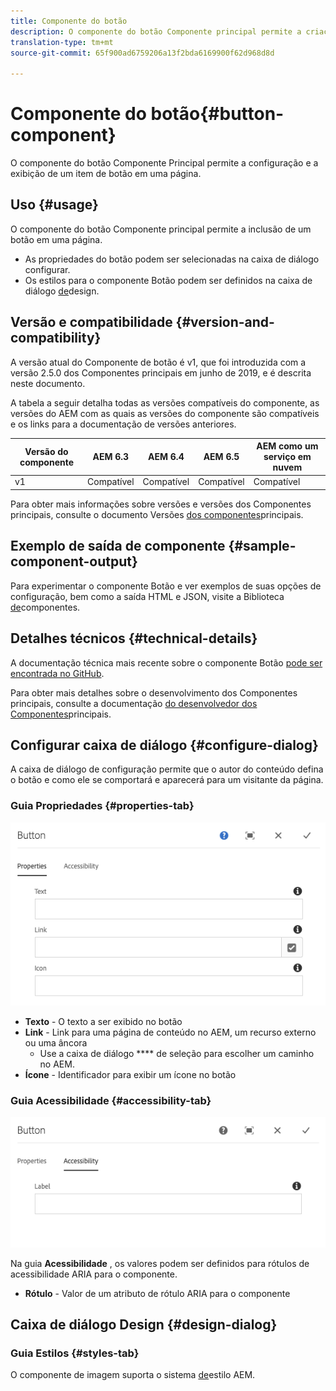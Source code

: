 ```yaml
---
title: Componente do botão
description: O componente do botão Componente principal permite a criação e a exibição de um botão.
translation-type: tm+mt
source-git-commit: 65f900ad6759206a13f2bda6169900f62d968d8d

---
```



# Componente do botão{#button-component}

O componente do botão Componente Principal permite a configuração e a exibição de um item de botão em uma página.

## Uso {#usage}

O componente do botão Componente principal permite a inclusão de um botão em uma página.

* As propriedades do botão podem ser selecionadas na caixa de diálogo [](#configure-dialog)configurar.
* Os estilos para o componente Botão podem ser definidos na caixa de diálogo [de](#design-dialog)design.

## Versão e compatibilidade {#version-and-compatibility}

A versão atual do Componente de botão é v1, que foi introduzida com a versão 2.5.0 dos Componentes principais em junho de 2019, e é descrita neste documento.

A tabela a seguir detalha todas as versões compatíveis do componente, as versões do AEM com as quais as versões do componente são compatíveis e os links para a documentação de versões anteriores.

| Versão do componente | AEM 6.3 | AEM 6.4 | AEM 6.5 | AEM como um serviço em nuvem |
|--- |--- |--- |---|---|
| v1 | Compatível | Compatível | Compatível | Compatível |

Para obter mais informações sobre versões e versões dos Componentes principais, consulte o documento Versões [dos componentes](versions.md)principais.

## Exemplo de saída de componente {#sample-component-output}

Para experimentar o componente Botão e ver exemplos de suas opções de configuração, bem como a saída HTML e JSON, visite a Biblioteca [de](https://adobe.com/go/aem_cmp_library_button)componentes.

## Detalhes técnicos {#technical-details}

A documentação técnica mais recente sobre o componente Botão [pode ser encontrada no GitHub](https://adobe.com/go/aem_cmp_tech_button_v1).

Para obter mais detalhes sobre o desenvolvimento dos Componentes principais, consulte a documentação [do desenvolvedor dos Componentes](developing.md)principais.

## Configurar caixa de diálogo {#configure-dialog}

A caixa de diálogo de configuração permite que o autor do conteúdo defina o botão e como ele se comportará e aparecerá para um visitante da página.

### Guia Propriedades {#properties-tab}

![](assets/screen-shot-2019-08-29-12.19.32.png)

* **Texto** - O texto a ser exibido no botão
* **Link** - Link para uma página de conteúdo no AEM, um recurso externo ou uma âncora
   * Use a caixa de diálogo **** de seleção para escolher um caminho no AEM.
* **Ícone** - Identificador para exibir um ícone no botão

### Guia Acessibilidade {#accessibility-tab}

![](assets/screen-shot-2019-08-29-12.19.43.png)

Na guia **Acessibilidade** , os valores podem ser definidos para rótulos de acessibilidade [](https://www.w3.org/WAI/standards-guidelines/aria/) ARIA para o componente.

* **Rótulo** - Valor de um atributo de rótulo ARIA para o componente

## Caixa de diálogo Design {#design-dialog}

### Guia Estilos {#styles-tab}

O componente de imagem suporta o sistema [de](authoring.md#component-styling)estilo AEM.

